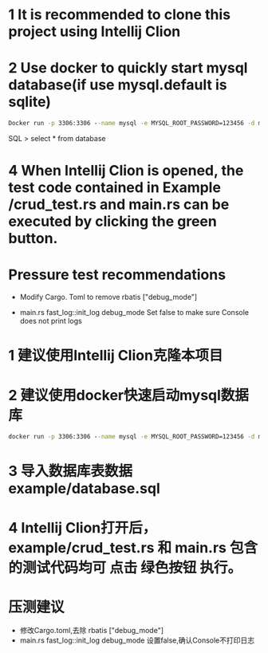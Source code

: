 # 1 It is recommended to clone this project using Intellij Clion

# 2 Use docker to quickly start mysql database(if use mysql.default is sqlite)

```cmd
Docker run -p 3306:3306 --name mysql -e MYSQL_ROOT_PASSWORD=123456 -d mysql:5.7
```

SQL > select * from database

# 4 When Intellij Clion is opened, the test code contained in Example /crud_test.rs and main.rs can be executed by clicking the green button.

# Pressure test recommendations

* Modify Cargo. Toml to remove rbatis ["debug_mode"]

* main.rs fast_log::init_log debug_mode Set false to make sure Console does not print logs

# 1 建议使用Intellij Clion克隆本项目

# 2 建议使用docker快速启动mysql数据库

```cmd
docker run -p 3306:3306 --name mysql -e MYSQL_ROOT_PASSWORD=123456 -d mysql:5.7
```

# 3 导入数据库表数据 example/database.sql

# 4 Intellij Clion打开后，example/crud_test.rs 和 main.rs 包含的测试代码均可 点击 绿色按钮 执行。

# 压测建议

* 修改Cargo.toml,去除 rbatis  ["debug_mode"]
* main.rs fast_log::init_log debug_mode 设置false,确认Console不打印日志
